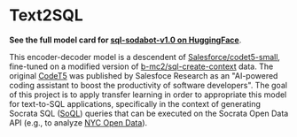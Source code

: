 # Text2SQL

**See the full model card for [sql-sodabot-v1.0 on HuggingFace](https://huggingface.co/kim-sha/sql-sodabot-v1.0)**.

This encoder-decoder model is a descendent of [Salesforce/codet5-small](https://huggingface.co/Salesforce/codet5-small), fine-tuned on a modified version of [b-mc2/sql-create-context](https://huggingface.co/datasets/b-mc2/sql-create-context) data. The original [CodeT5](https://github.com/salesforce/CodeT5) was published by Salesfoce Research as an "AI-powered coding assistant to boost the productivity of software developers". The goal of this project is to apply transfer learning in order to appropriate this model for text-to-SQL applications, specifically in the context of generating Socrata SQL ([SoQL](https://dev.socrata.com/docs/queries/)) queries that can be executed on the Socrata Open Data API (e.g., to analyze [NYC Open Data](https://opendata.cityofnewyork.us)).

